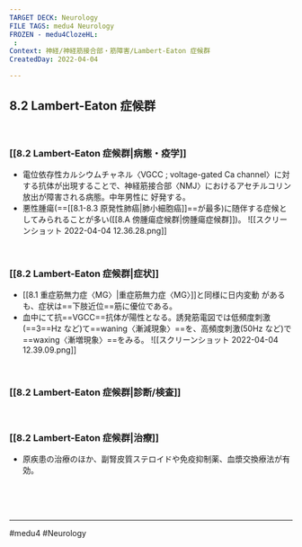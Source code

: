 ```yaml
---
TARGET DECK: Neurology
FILE TAGS: medu4 Neurology
FROZEN - medu4ClozeHL:
 : 
Context: 神経/神経筋接合部・筋障害/Lambert-Eaton 症候群
CreatedDay: 2022-04-04

---
```


## 8.2 Lambert-Eaton 症候群

<br>

### [[8.2 Lambert-Eaton 症候群|病態・疫学]]
* 電位依存性カルシウムチャネル〈VGCC ; voltage-gated Ca channel〉に対する抗体が出現することで、神経筋接合部〈NMJ〉におけるアセチルコリン放出が障害される病態。中年男性に 好発する。
* 悪性腫瘍(==[[8.1-8.3 原発性肺癌|肺小細胞癌]]==が最多)に随伴する症候としてみられることが多い([[8.A 傍腫瘍症候群|傍腫瘍症候群]])。
![[スクリーンショット 2022-04-04 12.36.28.png]]
<!--ID: 1649070300501-->



<br>

### [[8.2 Lambert-Eaton 症候群|症状]]
* [[8.1 重症筋無力症〈MG〉|重症筋無力症〈MG〉]]と同様に日内変動 があるも、症状は==下肢近位==筋に優位である。 
* 血中にて抗==VGCC==抗体が陽性となる。誘発筋電図では低頻度刺激(==3==Hz など)て==waning〈漸減現象〉==を、高頻度刺激(50Hz など)で==waxing〈漸増現象〉==をみる。
![[スクリーンショット 2022-04-04 12.39.09.png]]
<!--ID: 1649070300507-->


<br>

### [[8.2 Lambert-Eaton 症候群|診断/検査]]


<br>

### [[8.2 Lambert-Eaton 症候群|治療]]
* 原疾患の治療のほか、副腎皮質ステロイドや免疫抑制薬、血漿交換療法が有効。

<br><br><br>

---
#medu4 #Neurology 